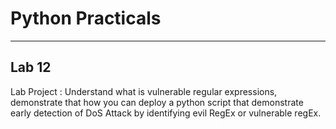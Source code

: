 # Python Practicals

---

## Lab 12


Lab Project : Understand what is vulnerable regular expressions, demonstrate 
that how you can deploy a python script that demonstrate early detection of DoS Attack
 by identifying evil RegEx or vulnerable regEx.


